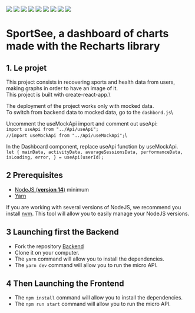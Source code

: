 <img src="https://img.shields.io/badge/HTML5-E34F26?style=for-the-badge&logo=html5&logoColor=white" /> <img src="https://img.shields.io/badge/Sass-CC6699?style=for-the-badge&logo=sass&logoColor=white" /> <img src="https://img.shields.io/badge/JavaScript-323330?style=for-the-badge&logo=javascript&logoColor=F7DF1E" /> <img src="https://img.shields.io/badge/React-20232A?style=for-the-badge&logo=react&logoColor=61DAFB" /> 
<img src="https://img.shields.io/badge/React_Router-CA4245?style=for-the-badge&logo=react-router&logoColor=white" /> <img src="https://img.shields.io/badge/Recharts-FF0000?style=for-the-badge&logo=recharts&logoColor=white" /> <img src="https://img.shields.io/badge/prettier-1A2C34?style=for-the-badge&logo=prettier&logoColor=F7BA3E" /> <img src="https://img.shields.io/badge/npm-CB3837?style=for-the-badge&logo=npm&logoColor=white" /> <img src="https://img.shields.io/badge/Yarn-2C8EBB?style=for-the-badge&logo=yarn&logoColor=white" /> 


# SportSee, a dashboard of charts made with the Recharts library

## 1. Le projet
This project consists in recovering sports and health data from users, making graphs in order to have an image of it.\
This project is built with create-react-app.\

The deployment of the project works only with mocked data.\
To switch from backend data to mocked data, go to the `dashbord.js`\

Uncomment the useMockApi import and comment out useApi:\
`import useApi from "../Api/useApi";`\
`//import useMockApi from "../Api/useMockApi";`\

In the Dashboard component, replace useApi function by useMockApi.\
`let {
		mainData,
		activityData,
		averageSessionsData,
		performanceData,
		isLoading,
		error,
	} = useApi(userId);`



## 2 Prerequisites

- [NodeJS (**version 14**)](https://nodejs.org/en/) minimum
- [Yarn](https://yarnpkg.com/)

If you are working with several versions of NodeJS, we recommend you install [nvm](https://github.com/nvm-sh/nvm). This tool will allow you to easily manage your NodeJS versions.

## 3 Launching first the Backend

- Fork the repository [Backend](https://github.com/OpenClassrooms-Student-Center/P9-front-end-dashboard)
- Clone it on your computer.
- The `yarn` command will allow you to install the dependencies.
- The `yarn dev` command will allow you to run the micro API.

## 4 Then Launching the Frontend
- The `npm install` command will allow you to install the dependencies.
- The `npm run start` command will allow you to run the micro API.